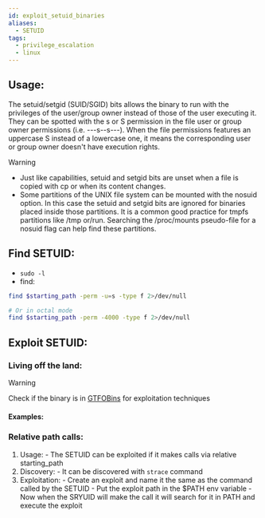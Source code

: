 ```yaml
---
id: exploit_setuid_binaries
aliases:
  - SETUID
tags:
  - privilege_escalation
  - linux
---
```


## Usage:
The setuid/setgid (SUID/SGID) bits allows the binary to run with the privileges of the user/group owner instead of those of the user executing it. They can be spotted with the s or S permission in the file user or group owner permissions (i.e. ---s--s---). When the file permissions features an uppercase S instead of a lowercase one, it means the corresponding user or group owner doesn't have execution rights. 
> [!WARNING]
> - Just like capabilities, setuid and setgid bits are unset when a file is copied with cp or when its content changes.
> - Some partitions of the UNIX file system can be mounted with the nosuid option. In this case the setuid and setgid bits are ignored for binaries placed inside those partitions. It is a common good practice for tmpfs partitions like /tmp or/run. Searching the /proc/mounts pseudo-file for a nosuid flag can help find these partitions.

## Find SETUID:
- `sudo -l`
- find:
```bash
find $starting_path -perm -u=s -type f 2>/dev/null

# Or in octal mode
find $starting_path -perm -4000 -type f 2>/dev/null
  ```

## Exploit SETUID:
### Living off the land:
> [!WARNING]
> Check if the binary is in [GTFOBins](https://gtfobins.github.io/gtfobins/) for exploitation techniques
#### Examples:

### Relative path calls:
  1. Usage:
    - The SETUID can be exploited if it makes calls via relative starting_path
  2. Discovery:
    - It can be discovered with `strace` command
  3. Exploitation:
    - Create an exploit and name it the same as the command called by the SETUID
    - Put the exploit path in the $PATH env variable
    - Now when the SRYUID will make the call it will search for it in PATH and execute the exploit
